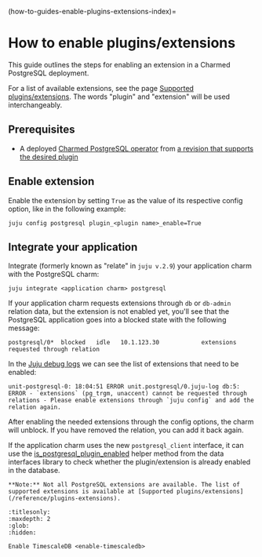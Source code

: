 (how-to-guides-enable-plugins-extensions-index)=


# How to enable plugins/extensions

This guide outlines the steps for enabling an extension in a Charmed PostgreSQL deployment. 

For a list of available extensions, see the page [Supported plugins/extensions](/reference/plugins-extensions). The words "plugin" and "extension" will be used interchangeably.

## Prerequisites
* A deployed [Charmed PostgreSQL operator](/tutorial/2-deploy-postgresql) from [a revision that supports the desired plugin](/reference/plugins-extensions)


## Enable extension
Enable the extension by setting `True` as the value of its respective config option, like in the following example:

```shell
juju config postgresql plugin_<plugin name>_enable=True
```
## Integrate your application
Integrate (formerly known as "relate" in `juju v.2.9`) your application charm with the PostgreSQL charm:

```shell
juju integrate <application charm> postgresql 
```

If your application charm requests extensions through `db` or `db-admin` relation data, but the extension is not enabled yet, you'll see that the PostgreSQL application goes into a blocked state with the following message:
```shell
postgresql/0*  blocked   idle   10.1.123.30            extensions requested through relation
```
In the [Juju debug logs](https://juju.is/docs/juju/juju-debug-log) we can see the list of extensions that need to be enabled:

```shell
unit-postgresql-0: 18:04:51 ERROR unit.postgresql/0.juju-log db:5: ERROR - `extensions` (pg_trgm, unaccent) cannot be requested through relations - Please enable extensions through `juju config` and add the relation again.
```

After enabling the needed extensions through the config options, the charm will unblock. If you have removed the relation, you can add it back again.

If the application charm uses the new `postgresql_client` interface, it can use the [is_postgresql_plugin_enabled](https://charmhub.io/data-platform-libs/libraries/data_interfaces) helper method from the data interfaces library to check whether the plugin/extension is already enabled in the database.

```{note}
**Note:** Not all PostgreSQL extensions are available. The list of supported extensions is available at [Supported plugins/extensions](/reference/plugins-extensions).
```


```{toctree}
:titlesonly:
:maxdepth: 2
:glob:
:hidden:

Enable TimescaleDB <enable-timescaledb>